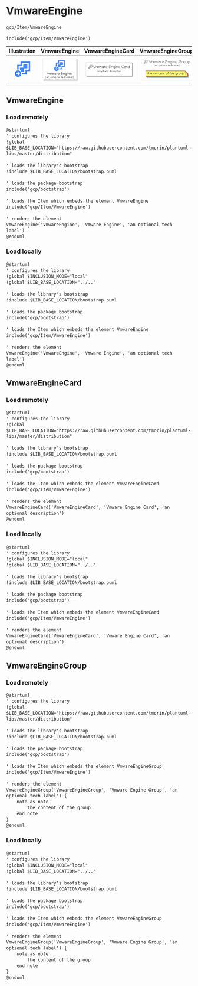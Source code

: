 # VmwareEngine


```text
gcp/Item/VmwareEngine
```

```text
include('gcp/Item/VmwareEngine')
```



| Illustration | VmwareEngine | VmwareEngineCard | VmwareEngineGroup |
| :---: | :---: | :---: | :---: |
| ![illustration for Illustration](../../gcp/Item/VmwareEngine.png) | ![illustration for VmwareEngine](../../gcp/Item/VmwareEngine.Local.png) | ![illustration for VmwareEngineCard](../../gcp/Item/VmwareEngineCard.Local.png) | ![illustration for VmwareEngineGroup](../../gcp/Item/VmwareEngineGroup.Local.png) |




## VmwareEngine

### Load remotely
```plantuml
@startuml
' configures the library
!global $LIB_BASE_LOCATION="https://raw.githubusercontent.com/tmorin/plantuml-libs/master/distribution"

' loads the library's bootstrap
!include $LIB_BASE_LOCATION/bootstrap.puml

' loads the package bootstrap
include('gcp/bootstrap')

' loads the Item which embeds the element VmwareEngine
include('gcp/Item/VmwareEngine')

' renders the element
VmwareEngine('VmwareEngine', 'Vmware Engine', 'an optional tech label')
@enduml
```

### Load locally
```plantuml
@startuml
' configures the library
!global $INCLUSION_MODE="local"
!global $LIB_BASE_LOCATION="../.."

' loads the library's bootstrap
!include $LIB_BASE_LOCATION/bootstrap.puml

' loads the package bootstrap
include('gcp/bootstrap')

' loads the Item which embeds the element VmwareEngine
include('gcp/Item/VmwareEngine')

' renders the element
VmwareEngine('VmwareEngine', 'Vmware Engine', 'an optional tech label')
@enduml
```

## VmwareEngineCard

### Load remotely
```plantuml
@startuml
' configures the library
!global $LIB_BASE_LOCATION="https://raw.githubusercontent.com/tmorin/plantuml-libs/master/distribution"

' loads the library's bootstrap
!include $LIB_BASE_LOCATION/bootstrap.puml

' loads the package bootstrap
include('gcp/bootstrap')

' loads the Item which embeds the element VmwareEngineCard
include('gcp/Item/VmwareEngine')

' renders the element
VmwareEngineCard('VmwareEngineCard', 'Vmware Engine Card', 'an optional description')
@enduml
```

### Load locally
```plantuml
@startuml
' configures the library
!global $INCLUSION_MODE="local"
!global $LIB_BASE_LOCATION="../.."

' loads the library's bootstrap
!include $LIB_BASE_LOCATION/bootstrap.puml

' loads the package bootstrap
include('gcp/bootstrap')

' loads the Item which embeds the element VmwareEngineCard
include('gcp/Item/VmwareEngine')

' renders the element
VmwareEngineCard('VmwareEngineCard', 'Vmware Engine Card', 'an optional description')
@enduml
```

## VmwareEngineGroup

### Load remotely
```plantuml
@startuml
' configures the library
!global $LIB_BASE_LOCATION="https://raw.githubusercontent.com/tmorin/plantuml-libs/master/distribution"

' loads the library's bootstrap
!include $LIB_BASE_LOCATION/bootstrap.puml

' loads the package bootstrap
include('gcp/bootstrap')

' loads the Item which embeds the element VmwareEngineGroup
include('gcp/Item/VmwareEngine')

' renders the element
VmwareEngineGroup('VmwareEngineGroup', 'Vmware Engine Group', 'an optional tech label') {
    note as note
        the content of the group
    end note
}
@enduml
```

### Load locally
```plantuml
@startuml
' configures the library
!global $INCLUSION_MODE="local"
!global $LIB_BASE_LOCATION="../.."

' loads the library's bootstrap
!include $LIB_BASE_LOCATION/bootstrap.puml

' loads the package bootstrap
include('gcp/bootstrap')

' loads the Item which embeds the element VmwareEngineGroup
include('gcp/Item/VmwareEngine')

' renders the element
VmwareEngineGroup('VmwareEngineGroup', 'Vmware Engine Group', 'an optional tech label') {
    note as note
        the content of the group
    end note
}
@enduml
```

